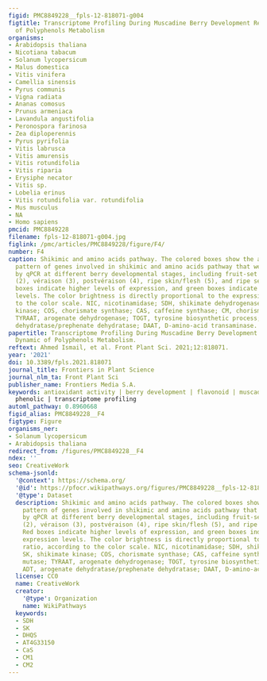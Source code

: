 ```yaml
---
figid: PMC8849228__fpls-12-818071-g004
figtitle: Transcriptome Profiling During Muscadine Berry Development Reveals the Dynamic
  of Polyphenols Metabolism
organisms:
- Arabidopsis thaliana
- Nicotiana tabacum
- Solanum lycopersicum
- Malus domestica
- Vitis vinifera
- Camellia sinensis
- Pyrus communis
- Vigna radiata
- Ananas comosus
- Prunus armeniaca
- Lavandula angustifolia
- Peronospora farinosa
- Zea diploperennis
- Pyrus pyrifolia
- Vitis labrusca
- Vitis amurensis
- Vitis rotundifolia
- Vitis riparia
- Erysiphe necator
- Vitis sp.
- Lobelia erinus
- Vitis rotundifolia var. rotundifolia
- Mus musculus
- NA
- Homo sapiens
pmcid: PMC8849228
filename: fpls-12-818071-g004.jpg
figlink: /pmc/articles/PMC8849228/figure/F4/
number: F4
caption: Shikimic and amino acids pathway. The colored boxes show the accumulation
  pattern of genes involved in shikimic and amino acids pathway that were assessed
  by qPCR at different berry developmental stages, including fruit-set (1), prevéraison
  (2), véraison (3), postvéraison (4), ripe skin/flesh (5), and ripe seeds (6). Red
  boxes indicate higher levels of expression, and green boxes indicate lower expression
  levels. The color brightness is directly proportional to the expression ratio, according
  to the color scale. NIC, nicotinamidase; SDH, shikimate dehydrogenase; SK, shikimate
  kinase; COS, chorismate synthase; CAS, caffeine synthase; CM, chorismate mutase;
  TYRAAT, arogenate dehydrogenase; TOGT, tyrosine biosynthetic process; ADT, arogenate
  dehydratase/prephenate dehydratase; DAAT, D-amino-acid transaminase.
papertitle: Transcriptome Profiling During Muscadine Berry Development Reveals the
  Dynamic of Polyphenols Metabolism.
reftext: Ahmed Ismail, et al. Front Plant Sci. 2021;12:818071.
year: '2021'
doi: 10.3389/fpls.2021.818071
journal_title: Frontiers in Plant Science
journal_nlm_ta: Front Plant Sci
publisher_name: Frontiers Media S.A.
keywords: antioxidant activity | berry development | flavonoid | muscadine grape |
  phenolic | transcriptome profiling
automl_pathway: 0.8960668
figid_alias: PMC8849228__F4
figtype: Figure
organisms_ner:
- Solanum lycopersicum
- Arabidopsis thaliana
redirect_from: /figures/PMC8849228__F4
ndex: ''
seo: CreativeWork
schema-jsonld:
  '@context': https://schema.org/
  '@id': https://pfocr.wikipathways.org/figures/PMC8849228__fpls-12-818071-g004.html
  '@type': Dataset
  description: Shikimic and amino acids pathway. The colored boxes show the accumulation
    pattern of genes involved in shikimic and amino acids pathway that were assessed
    by qPCR at different berry developmental stages, including fruit-set (1), prevéraison
    (2), véraison (3), postvéraison (4), ripe skin/flesh (5), and ripe seeds (6).
    Red boxes indicate higher levels of expression, and green boxes indicate lower
    expression levels. The color brightness is directly proportional to the expression
    ratio, according to the color scale. NIC, nicotinamidase; SDH, shikimate dehydrogenase;
    SK, shikimate kinase; COS, chorismate synthase; CAS, caffeine synthase; CM, chorismate
    mutase; TYRAAT, arogenate dehydrogenase; TOGT, tyrosine biosynthetic process;
    ADT, arogenate dehydratase/prephenate dehydratase; DAAT, D-amino-acid transaminase.
  license: CC0
  name: CreativeWork
  creator:
    '@type': Organization
    name: WikiPathways
  keywords:
  - SDH
  - SK
  - DHQS
  - AT4G33150
  - CaS
  - CM1
  - CM2
---
```

